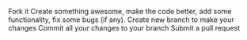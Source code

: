 Fork it
Create something awesome, make the code better, add some functionality, fix some bugs (if any).
Create new branch to make your changes
Commit all your changes to your branch
Submit a pull request
